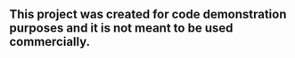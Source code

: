 ## This project was created for code demonstration purposes and it is not meant to be used commercially.
